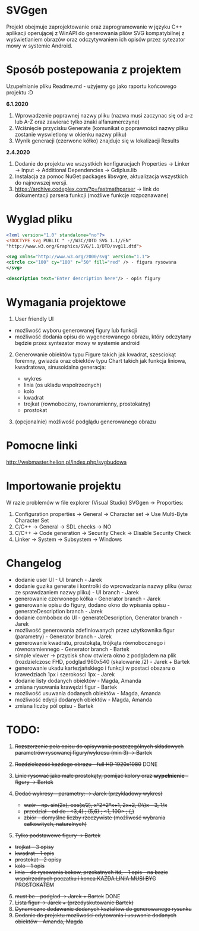 # SVGgen

Projekt obejmuje zaprojektowanie oraz zaprogramowanie w języku C++ aplikacji operującej z WinAPI do generowania pliów SVG kompatybilnej z wyświetlaniem obrazów oraz odczytywaniem ich opisów przez sytezator mowy w systemie Android.

# Sposób postepowania z projektem

Uzupełnianie pliku Readme.md - użyjemy go jako raportu końcowego projektu :D

<b>6.1.2020</b>
1. Wprowadzenie poprawnej nazwy pliku (nazwa musi zaczynac się od a-z lub A-Z oraz zawierać tylko znaki alfanumerczyne)
2. Wciśnięcie przycisku Generate (komunikat o poprawności nazwy pliku zostanie wyswietlony w okienku nazwy pliku)
3. Wynik generacji (czerwone kółko) znajduje się w lokalizacji Results

<b>2.4.2020</b>
1. Dodanie do projektu we wszystkich konfiguracjach Properties -> Linker -> Input -> Additional Dependencies -> Gdiplus.lib
2. Instalacja za pomoc NuGet packages libsvgre, aktualizacja wszystkich do najnowszej wersji.
3. https://archive.codeplex.com/?p=fastmathparser -> link do dokumentacji parsera funkcji (możliwe funkcje rozpoznawane)

# Wyglad pliku
```xml
<?xml version="1.0" standalone="no"?>
<!DOCTYPE svg PUBLIC " -//W3C//DTD SVG 1.1//EN"
"http://www.w3.org/Graphics/SVG/1.1/DTD/svg11.dtd">

<svg xmlns="http://www.w3.org/2000/svg" version="1.1">
<circle cx="100" cy="100" r="50" fill="red" /> - figura rysowana
</svg>

<description text="Enter description here"/> - opis figury
```
# Wymagania projektowe

1. User friendly UI
  - możliwość wyboru generowanej figury lub funkcji
  - możliwość dodania opisu do wygenerowanego obrazu, który odczytany będzie przez syntezator mowy w systemie android
2. Generowanie obiektów typu Figure takich jak kwadrat, szesciokąt foremny, gwiazda oraz obiektów typu Chart takich jak funkcja liniowa, kwadratowa, sinusoidalna
  generacja:
    -	wykres
    -	linia (os ukladu wspolrzednych)
    -	kolo
    -	kwadrat
    -	trojkat (rownoboczny, rownoramienny, prostokatny)
    -	prostokat 

3. (opcjonalnie) możliwość podglądu generowanego obrazu

# Pomocne linki

http://webmaster.helion.pl/index.php/svgbudowa

# Importowanie projektu

W razie problemów w file explorer (Visual Studio) SVGgen -> Proporties:
  1. Configuration properties -> General -> Character set -> Use Multi-Byte Character Set
  2. C/C++ -> General -> SDL checks -> NO
  3. C/C++ -> Code generation -> Security Check -> Disable Security Check
  4. Linker -> System -> Subsystem -> Windows

# Changelog

  - dodanie user UI - UI branch - Jarek
  - dodanie guzika generate i kontrolki do wprowadzania nazwy pliku (wraz ze sprawdzaniem nazwy pliku) - UI branch - Jarek
  - generowanie czerwonego kółka - Generator branch - Jarek
  - generowanie opisu do figury, dodano okno do wpisania opisu - generateDescription branch - Jarek
  - dodanie combobox do UI - generateDescription, Generator branch - Jarek
  - możliwość generowania zdefiniowanych przez użytkownika figur (parametry) - Generator branch - Jarek
  - generowanie kwadratu, prostokąta, trójkąta równobocznego i równoramiennego - Generator branch - Bartek
  - simple viewer -> przycisk show otwiera okno z podgladem na plik (rozdzielczosc FHD, podglad 960x540 (skalowanie /2) - Jarek + Bartek
  - generowanie ukadu kartezjańskiego i funkcji w postaci obszaru o krawedziach 1px i szerokosci 1px - Jarek
  - dodanie listy dodanych obiektów - Magda, Amanda
  - zmiana rysowania krawędzi figur - Bartek
  - mozliwość usuwania dodanych obiektów - Magda, Amanda
  - możliwość edycji dodanych obiektów - Magda, Amanda
  - zmiana liczby pól opisu - Bartek
  
# TODO:
1. <s>Rozszerzenie pola opisu do opisywania poszczególnych składowych parametrów rysowanej figury/wykresu (min 3) -> Bartek</s>
2. <s>Rozdzielczość każdego obrazu - full HD 1920x1080</s> DONE
3. <s>Linie rysować jako małe prostokąty, pomijać kolory oraz <b>wypełnienie</b> - figury -> Bartek </s>
4. <s>Dodać wykresy - parametry: -> Jarek (przykladowy wykres)
    - wzór - np. sin(2x), cos(x/2), x^2+2*x+1, 2x+2, (⅓)x - 3, 1/x
    - przedział - od do : <3,4) ; (5,6) ; <1, 100> ; (,)
    - zbiór - domyślne liczby rzeczywiste (możliwość wybrania całkowitych, naturalnych)</s>

5. <s>Tylko podstawowe figury -> Bartek
  - trojkat - 3 opisy
  - kwadrat - 1 opis
  - prostokat - 2 opisy
  - kolo - 1 opis
  - linia - do rysowania bokow, przekatnych itd, - 1 opis - na bazie wspolrzednych poczatku i konca
  KAZDA LINIA MUSI BYC PROSTOKATEM</s>
6. <s>must be - podglad -> Jarek + Bartek</s> DONE
7. <s>Lista figur -> Jarek + (przedyskutowanie Bartek) </s>
8. <s>Dynamiczne dodawanie dodanych ksztaltow do generowanego rysunku</s>
9. <s>Dodanie do projektu mozliwości edytowania i usuwania dodanych obiektów - Amanda, Magda </s>
